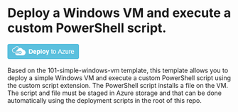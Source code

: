# Deploy a Windows VM and execute a custom PowerShell script.

<a href="https://portal.azure.com/#create/Microsoft.Template/uri/https://raw.githubusercontent.com/ReplyQuickStart/AzureVM-SQL/master/azuredeploy.json" target="_blank">
    <img src="https://raw.githubusercontent.com/Azure/azure-quickstart-templates/master/1-CONTRIBUTION-GUIDE/images/deploytoazure.png"/>
</a>



Based on the 101-simple-windows-vm template, this template allows you to deploy a simple Windows VM and execute a custom PowerShell script using the custom script extension. The PowerShell script installs a file on the VM.  The script and file must be staged in Azure storage and that can be done automatically using the deployment scripts in the root of this repo.


